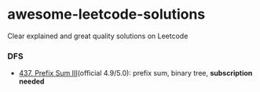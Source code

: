 # awesome-leetcode-solutions
Clear explained and great quality solutions on Leetcode

### DFS
- [437. Prefix Sum III](https://leetcode.com/problems/path-sum-iii/solutions/746489/path-sum-iii/)(official 4.9/5.0): prefix sum, binary tree, **subscription needed**
